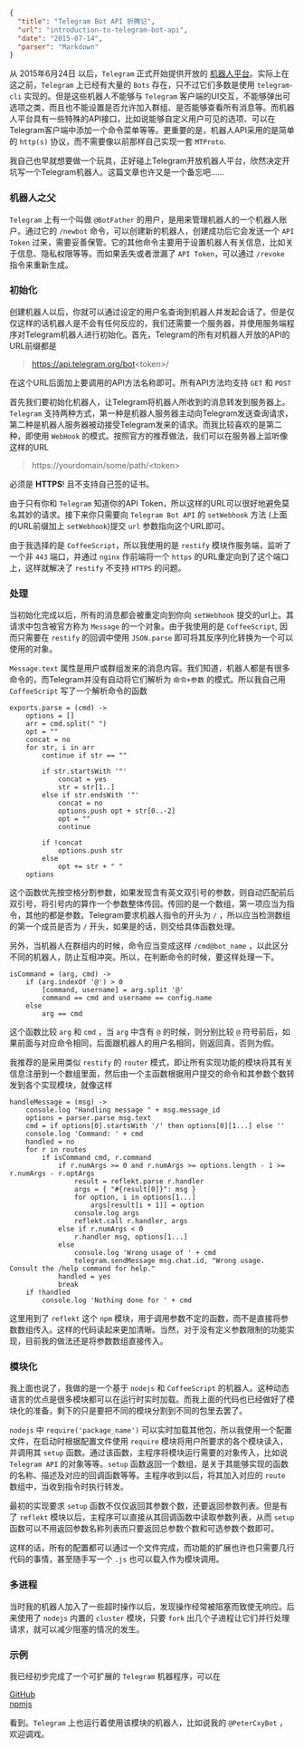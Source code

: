 ```json
{
  "title": "Telegram Bot API 折腾记",
  "url": "introduction-to-telegram-bot-api",
  "date": "2015-07-14",
  "parser": "Markdown"
}
```



从 2015年6月24日 以后，`Telegram` 正式开始提供开放的 [机器人平台](https://core.telegram.org/bots)。实际上在这之前，`Telegram` 上已经有大量的 `Bots` 存在，只不过它们多数是使用 `telegram-cli` 实现的。但是这些机器人不能够与 `Telegram` 客户端的UI交互，不能够弹出可选项之类，而且也不能设置是否允许加入群组、是否能够查看所有消息等。而机器人平台具有一些特殊的API接口，比如说能够自定义用户可见的选项、可以在Telegram客户端中添加一个命令菜单等等。更重要的是，机器人API采用的是简单的 `http(s)` 协议，而不需要像以前那样自己实现一套 `MTProto`.

我自己也早就想要做一个玩具，正好碰上Telegram开放机器人平台，欣然决定开坑写一个Telegram机器人。这篇文章也许又是一个备忘吧……

<!--more-->

### 机器人之父

`Telegram` 上有一个叫做 `@BotFather` 的用户，是用来管理机器人的一个机器人账户。通过它的 `/newbot` 命令，可以创建新的机器人，创建成功后它会发送一个 `API Token` 过来，需要妥善保管。它的其他命令主要用于设置机器人有关信息，比如关于信息、隐私权限等等。而如果丢失或者泄漏了 `API Token`，可以通过 `/revoke` 指令来重新生成。

### 初始化

创建机器人以后，你就可以通过设定的用户名查询到机器人并发起会话了。但是仅仅这样的话机器人是不会有任何反应的，我们还需要一个服务器，并使用服务端程序对Telegram机器人进行初始化。首先，Telegram的所有对机器人开放的API的URL前缀都是

> https://api.telegram.org/bot<token\>/

在这个URL后面加上要调用的API方法名称即可。所有API方法均支持 `GET` 和 `POST`

首先我们要初始化机器人，让Telegram将机器人所收到的消息转发到服务器上。`Telegram` 支持两种方式，第一种是机器人服务器主动向Telegram发送查询请求，第二种是机器人服务器被动接受Telegram发来的请求。而我比较喜欢的是第二种，即使用 `WebHook` 的模式。按照官方的推荐做法，我们可以在服务器上监听像这样的URL

> https://yourdomain/some/path/<token\>

必须是 __HTTPS__! 且不支持自己签的证书。

由于只有你和 `Telegram` 知道你的API Token，所以这样的URL可以很好地避免莫名其妙的请求。接下来你只需要向 `Telegram Bot API` 的 `setWebhook` 方法 (上面的URL前缀加上 `setWebhook`)提交 `url` 参数指向这个URL即可。

由于我选择的是 `CoffeeScript`，所以我使用的是 `restify` 模块作服务端，监听了一个非 `443` 端口，并通过 `nginx` 作前端将一个 `https` 的URL重定向到了这个端口上，这样就解决了 `restify` 不支持 `HTTPS` 的问题。

### 处理

当初始化完成以后，所有的消息都会被重定向到你向 `setWebhook` 提交的url上。其请求中包含被官方称为 `Message` 的一个对象。由于我使用的是 `CoffeeScript`, 因而只需要在 `restify` 的回调中使用 `JSON.parse` 即可将其反序列化转换为一个可以使用的对象。

`Message.text` 属性是用户或群组发来的消息内容。我们知道，机器人都是有很多命令的，而Telegram并没有自动将它们解析为 `命令+参数` 的模式。所以我自己用 `CoffeeScript` 写了一个解析命令的函数

```
exports.parse = (cmd) ->
	options = []
	arr = cmd.split(" ")
	opt = ""
	concat = no
	for str, i in arr
		continue if str == ""

		if str.startsWith '"'
			concat = yes
			str = str[1..]
		else if str.endsWith '"'
			concat = no
			options.push opt + str[0..-2]
			opt = ""
			continue

		if !concat
			options.push str
		else
			opt += str + " "
	options
```

这个函数优先按空格分割参数，如果发现含有英文双引号的参数，则自动匹配前后双引号，将引号内的算作一个参数整体传回。传回的是一个数组，第一项应当为指令，其他的都是参数。Telegram要求机器人指令的开头为 `/` ，所以应当检测数组的第一个成员是否为 `/` 开头，如果是的话，则交给具体函数处理。

另外，当机器人在群组内的时候，命令应当变成这样 `/cmd@bot_name` ，以此区分不同的机器人，防止互相冲突。所以，在判断命令的时候，要这样处理一下。

```
isCommand = (arg, cmd) ->
	if (arg.indexOf '@') > 0
		[command, username] = arg.split '@'
		command == cmd and username == config.name
	else
		arg == cmd
```

这个函数比较 `arg` 和 `cmd` ，当 `arg` 中含有 `@` 的时候，则分别比较 `@` 符号前后，如果前面与对应命令相同，后面跟机器人的用户名相同，则返回真，否则为假。

我推荐的是采用类似 `restify` 的 `router` 模式，即让所有实现功能的模块将其有关信息注册到一个数组里面，然后由一个主函数根据用户提交的命令和其参数个数转发到各个实现模块，就像这样

```
handleMessage = (msg) ->
	console.log "Handling message " + msg.message_id
	options = parser.parse msg.text
	cmd = if options[0].startsWith '/' then options[0][1...] else ''
	console.log 'Command: ' + cmd
	handled = no
	for r in routes
		if isCommand cmd, r.command
			if r.numArgs >= 0 and r.numArgs >= options.length - 1 >= r.numArgs - r.optArgs
				result = reflekt.parse r.handler
				args = { "#{result[0]}": msg }
				for option, i in options[1...]
					args[result[i + 1]] = option
				console.log args
				reflekt.call r.handler, args
			else if r.numArgs < 0
				r.handler msg, options[1...]
			else
				console.log 'Wrong usage of ' + cmd
				telegram.sendMessage msg.chat.id, "Wrong usage. Consult the /help command for help."
			handled = yes
			break
	if !handled
		console.log 'Nothing done for ' + cmd
```

这里用到了 `reflekt` 这个 `npm` 模块，用于调用参数不定的函数，而不是直接将参数数组传入。这样的代码读起来更加清晰。当然，对于没有定义参数限制的功能实现，目前我的做法还是将参数数组直接传入。

### 模块化

我上面也说了，我做的是一个基于 `nodejs` 和 `CoffeeScript` 的机器人。这种动态语言的优点是很多模块都可以在运行时实时加载。而我上面的代码也已经做好了模块化的准备，剩下的只是要把不同的模块分割到不同的包里去罢了。

`nodejs` 中 `require('package_name')` 可以实时加载其他包，所以我使用一个配置文件，在启动时根据配置文件使用 `require` 模块将用户所要求的各个模块读入，并调用其 `setup` 函数。通过该函数，主程序将模块运行需要的对象传入，比如说 `Telegram API` 的对象等等。`setup` 函数返回一个数组，是关于其能够实现的函数的名称、描述及对应的回调函数等等。主程序收到以后，将其加入对应的 `route` 数组中，当收到指令时执行转发。

最初的实现要求 `setup` 函数不仅仅返回其参数个数，还要返回参数列表。但是有了 `reflekt` 模块以后，主程序可以直接从其回调函数中读取参数列表，从而 `setup` 函数可以不用返回参数名称列表而只要返回总参数个数和可选参数个数即可。

这样的话，所有的配置都可以通过一个文件完成，而功能的扩展也许也只需要几行代码的事情，甚至随手写一个 `.js` 也可以载入作为模块调用。

### 多进程

当时我的机器人加入了一些超时操作以后，发现操作经常被阻塞而致使无响应。后来使用了 `nodejs` 内置的 `cluster` 模块，只要 `fork` 出几个子进程让它们并行处理请求，就可以减少阻塞的情况的发生。

### 示例

我已经初步完成了一个可扩展的 `Telegram` 机器程序，可以在

[GitHub](https://github.com/PeterCxy/telegram-bot-coffee)  
[npmjs](https://www.npmjs.com/package/telegram-bot-coffee)

看到。`Telegram` 上也运行着使用该模块的机器人，比如说我的 `@PeterCxyBot` ，欢迎调戏。
